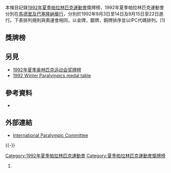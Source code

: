 本條目記錄[1992年夏季帕拉林匹克運動會](../Page/1992年夏季帕拉林匹克運動會.md "wikilink")獎牌榜，1992年夏季帕拉林匹克運動會分別在[馬德里及](https://zh.wikipedia.org/wiki/馬德里 "wikilink")[巴塞隆納舉行](https://zh.wikipedia.org/wiki/巴塞隆納 "wikilink")，分別於1992年9月3日至14日及9月15日至22日進行。下表排列規則與奧運會相同，以金牌，銀牌，銅牌排序並以IPC代碼排列。\[1\]

## 獎牌榜

## 另見

  - [1992年夏季奥林匹克运动会奖牌榜](../Page/1992年夏季奥林匹克运动会奖牌榜.md "wikilink")
  - [1992 Winter Paralympics medal table](https://zh.wikipedia.org/wiki/1992_Winter_Paralympics_medal_table "wikilink")

## 參考資料

  -
## 外部連結

  - [International Paralympic Committee](http://www.paralympic.org)

{{-}}

[Category:1992年夏季帕拉林匹克運動會](https://zh.wikipedia.org/wiki/Category:1992年夏季帕拉林匹克運動會 "wikilink") [Category:夏季帕拉林匹克運動會獎牌榜](https://zh.wikipedia.org/wiki/Category:夏季帕拉林匹克運動會獎牌榜 "wikilink")

1.